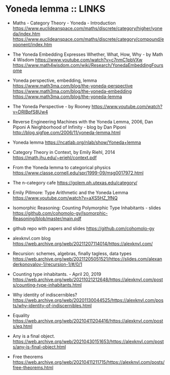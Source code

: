 # Yoneda lemma :: LINKS

* Maths - Category Theory - Yoneda - Introduction
https://www.euclideanspace.com/maths/discrete/category/higher/yoneda/index.htm
https://www.euclideanspace.com/maths/discrete/category/compound/exponent/index.htm

* The Yoneda Embedding Expresses Whether, What, How, Why - by Math 4 Wisdom
https://www.youtube.com/watch?v=c7nmC1pbVXw
https://www.math4wisdom.com/wiki/Research/YonedaEmbeddingFoursome

* Yoneda perspective, embedding, lemma
https://www.math3ma.com/blog/the-yoneda-perspective
https://www.math3ma.com/blog/the-yoneda-embedding
https://www.math3ma.com/blog/the-yoneda-lemma

* The Yoneda Perspective - by Rooney
https://www.youtube.com/watch?v=DRIBpfS8Uw4

* Reverse Engineering Machines with the Yoneda Lemma, 2006, Dan Piponi
A Neighborhood of Infinity - blog by Dan Piponi
http://blog.sigfpe.com/2006/11/yoneda-lemma.html

* Yoneda lemma
https://ncatlab.org/nlab/show/Yoneda+lemma

* Category Theory in Context, by Emily Riehl, 2014
https://math.jhu.edu/~eriehl/context.pdf

* From the Yoneda lemma to categorical physics
https://www.classe.cornell.edu/spr/1999-09/msg0017972.html

* The n-category cafe
https://golem.ph.utexas.edu/category/

* Emily Pillmore: Type Arithmetic and the Yoneda Lemma
https://www.youtube.com/watch?v=aXS5HZ_1fNQ

* Isomorphic Reasoning: Counting Polymorphic Type Inhabitants - slides
https://github.com/cohomolo-gy/Isomorphic-Reasoning/blob/master/main.pdf

* github repo with papers and slides
https://github.com/cohomolo-gy

* alexknvl.com blog
https://web.archive.org/web/20211207114014/https://alexknvl.com/

* Recursion: schemes, algebras, finally tagless, data types
https://web.archive.org/web/20211205051521/https://slides.com/alexanderkonovalov-1/recursion-1/#/0/1

* Counting type inhabitants. - April 20, 2019
https://web.archive.org/web/20211021212648/https://alexknvl.com/posts/counting-type-inhabitants.html

* Why identity of indiscernibles?
https://web.archive.org/web/20201130044525/https://alexknvl.com/posts/why-identity-of-indiscernibles.html

* Equality
https://web.archive.org/web/20210411204416/https://alexknvl.com/posts/eq.html

* Any is a final object.
https://web.archive.org/web/20210430151653/https://alexknvl.com/posts/any-is-final-object.html

* Free theorems
https://web.archive.org/web/20210411211715/https://alexknvl.com/posts/free-theorems.html
